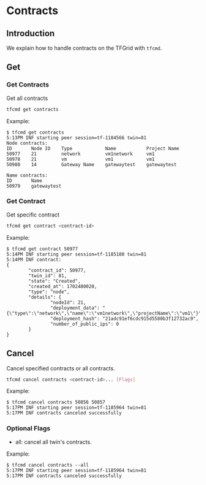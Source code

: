 <h1>Contracts</h1>

## Introduction

We explain how to handle contracts on the TFGrid with `tfcmd`.

## Get

### Get Contracts

Get all contracts

```bash
tfcmd get contracts
```

Example:

```console
$ tfcmd get contracts
5:13PM INF starting peer session=tf-1184566 twin=81
Node contracts:
ID       Node ID    Type            Name           Project Name
50977    21         network         vm1network     vm1
50978    21         vm              vm1            vm1
50980    14         Gateway Name    gatewaytest    gatewaytest

Name contracts:
ID       Name
50979    gatewaytest
```

### Get Contract

Get specific contract

```bash
tfcmd get contract <contract-id>
```

Example:

```console
$ tfcmd get contract 50977
5:14PM INF starting peer session=tf-1185180 twin=81
5:14PM INF contract:
{
        "contract_id": 50977,
        "twin_id": 81,
        "state": "Created",
        "created_at": 1702480020,
        "type": "node",
        "details": {
                "nodeId": 21,
                "deployment_data": "{\"type\":\"network\",\"name\":\"vm1network\",\"projectName\":\"vm1\"}",
                "deployment_hash": "21adc91ef6cdc915d5580b3f12732ac9",
                "number_of_public_ips": 0
        }
}
```

## Cancel

Cancel specified contracts or all contracts.

```bash
tfcmd cancel contracts <contract-id>... [Flags]
```

Example:

```console
$ tfcmd cancel contracts 50856 50857
5:17PM INF starting peer session=tf-1185964 twin=81
5:17PM INF contracts canceled successfully
```

### Optional Flags

- all: cancel all twin's contracts.

Example:

```console
$ tfcmd cancel contracts --all
5:17PM INF starting peer session=tf-1185964 twin=81
5:17PM INF contracts canceled successfully
```